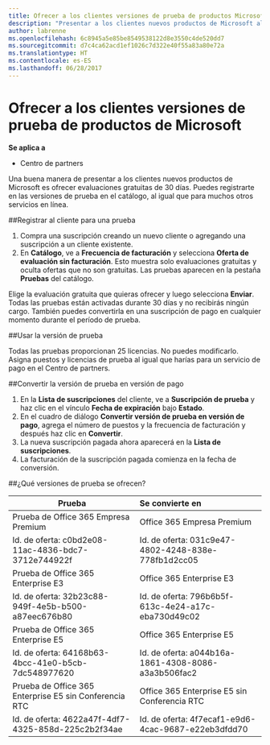 ```yaml
---
title: Ofrecer a los clientes versiones de prueba de productos Microsoft | Centro de partners
description: "Presentar a los clientes nuevos productos de Microsoft al ofrecer evaluaciones gratuitas de 30 días"
author: labrenne
ms.openlocfilehash: 6c8945a5e85be8549538122d8e3550c4de520dd7
ms.sourcegitcommit: d7c4ca62acd1ef1026c7d322e40f55a83a80e72a
ms.translationtype: HT
ms.contentlocale: es-ES
ms.lasthandoff: 06/28/2017
---
```

# <a name="offer-customers-trials-of-microsoft-products"></a>Ofrecer a los clientes versiones de prueba de productos de Microsoft

**Se aplica a**

-  Centro de partners

Una buena manera de presentar a los clientes nuevos productos de Microsoft es ofrecer evaluaciones gratuitas de 30 días. Puedes registrarte en las versiones de prueba en el catálogo, al igual que para muchos otros servicios en línea.  

##<a name="sign-your-customer-up-for-a-trial"></a>Registrar al cliente para una prueba

1.  Compra una suscripción creando un nuevo cliente o agregando una suscripción a un cliente existente. 
2.  En **Catálogo**, ve a **Frecuencia de facturación** y selecciona **Oferta de evaluación sin facturación**. Esto muestra solo evaluaciones gratuitas y oculta ofertas que no son gratuitas. Las pruebas aparecen en la pestaña **Pruebas** del catálogo.

Elige la evaluación gratuita que quieras ofrecer y luego selecciona **Enviar**. Todas las pruebas están activadas durante 30 días y no recibirás ningún cargo. También puedes convertirla en una suscripción de pago en cualquier momento durante el período de prueba.

##<a name="using-the-trial"></a>Usar la versión de prueba

Todas las pruebas proporcionan 25 licencias. No puedes modificarlo. Asigna puestos y licencias de prueba al igual que harías para un servicio de pago en el Centro de partners. 

##<a name="converting-trial-to-paid"></a>Convertir la versión de prueba en versión de pago

1.  En la **Lista de suscripciones** del cliente, ve a **Suscripción de prueba** y haz clic en el vínculo **Fecha de expiración** bajo **Estado**.
2.  En el cuadro de diálogo **Convertir versión de prueba en versión de pago**, agrega el número de puestos y la frecuencia de facturación y después haz clic en **Convertir**.
3.  La nueva suscripción pagada ahora aparecerá en la **Lista de suscripciones**.
4.  La facturación de la suscripción pagada comienza en la fecha de conversión.

##<a name="which-trials-are-offered"></a>¿Qué versiones de prueba se ofrecen?

|**Prueba**      |**Se convierte en**      |
|--------------|:------------------|
|Prueba de Office 365 Empresa Premium               |Office 365 Empresa Premium|
|Id. de oferta: c0bd2e08-11ac-4836-bdc7-3712e744922f  | Id. de oferta: 031c9e47-4802-4248-838e-778fb1d2cc05|
|Prueba de Office 365 Enterprise E3|                 Office 365 Enterprise E3|
|Id. de oferta: 32b23c88-949f-4e5b-b500-a87eec676b80   |Id. de oferta: 796b6b5f-613c-4e24-a17c-eba730d49c02|
|Prueba de Office 365 Enterprise E5                   |Office 365 Enterprise E5|
|Id. de oferta: 64168b63-4bcc-41e0-b5cb-7dc548977620     |Id. de oferta: a044b16a-1861-4308-8086-a3a3b506fac2|
|Prueba de Office 365 Enterprise E5 sin Conferencia RTC |Office 365 Enterprise E5 sin Conferencia RTC|
|Id. de oferta: 4622a47f-4df7-4325-858d-225c2b2f34ae  |Id. de oferta: 4f7ecaf1-e9d6-4cac-9687-e22eb3dfdd70|






